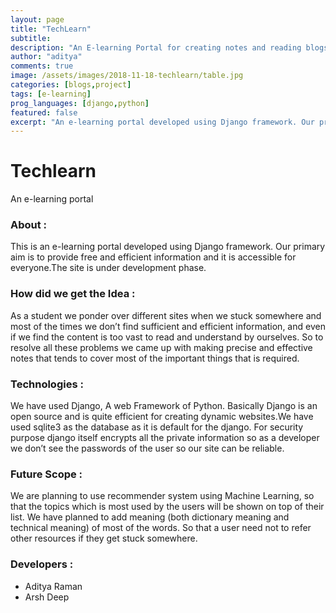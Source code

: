 ```yaml
---
layout: page
title: "TechLearn"
subtitle: 
description: "An E-learning Portal for creating notes and reading blogs using Django web framework"
author: "aditya"
comments: true
image: /assets/images/2018-11-18-techlearn/table.jpg
categories: [blogs,project]
tags: [e-learning]
prog_languages: [django,python]
featured: false
excerpt: "An e-learning portal developed using Django framework. Our primary aim is to provide free and efficient information and it is accessible for everyone."
---
```


# Techlearn
An e-learning portal

### About :

This is an e-learning portal developed using Django framework. Our primary aim is to provide free and efficient information and it is accessible for everyone.The site is under development phase.

### How did we get the Idea :

As a student we ponder over different sites when we stuck somewhere and most of the times we don’t find sufficient and efficient information, and even if we find the content is too vast to read and understand by ourselves. So to resolve all these problems we came up with making precise and effective notes that tends to cover most of the important things that is required.

### Technologies :

We have used Django, A web Framework of Python. Basically Django is an open source and is quite efficient for creating dynamic websites.We have used sqlite3 as the database as it is default for the django. For security purpose django itself encrypts all the private information so as a developer we don’t see the passwords of the user so our site can be reliable.

### Future Scope :

We are planning to use recommender system using Machine Learning, so that the topics which is most used by the users will be shown on top of their list.
We have planned to add meaning (both dictionary meaning and technical meaning) of most of the words. So that a user need not to refer other resources if they get stuck somewhere.


### Developers :

- Aditya Raman
- Arsh Deep
